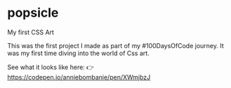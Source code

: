 # popsicle
My first CSS Art

This was the first project I made as part of my #100DaysOfCode journey. It was my first time diving into the world of Css art.

See what it looks like here:
👉 https://codepen.io/anniebombanie/pen/XWmjbzJ
